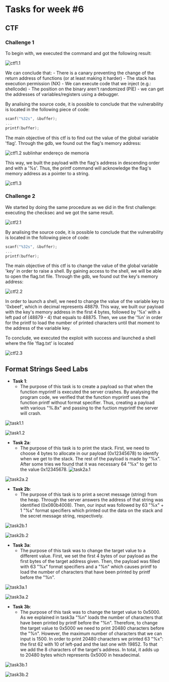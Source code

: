 # Tasks for week \#6

## CTF

### Challenge 1
To begin with, we executed the command and got the following result:

![ctf1.1](docs/logbook6/ctf1_ph1.png)

We can conclude that:
    - There is a canary preventing the change of the return address of functions (or at least making it harder)
    - The stack has execution permission (NX) - We can execute code that we inject (e.g.: shellcode)
    - The position on the binary aren't randomized (PIE) - we can get the addresses of variables/registers using a debugger.

By analising the source code, it is possible to conclude that the vulnerability is located in the following piece of code:

```c
scanf("%32s", &buffer);
...
printf(buffer);
```
The main objective of this ctf is to find out the value of the global variable 'flag'. Through the gdb, we found out the flag's memory address:

![ctf1.2](docs/logbook6/ctf1_ph2.png)
sublinhar endereço de memoria 

This way, we built the payload with the flag's address in descending order and with a '%s'. Thus, the printf command will acknowledge the flag's memory address as a pointer to a string.

![ctf1.3](docs/logbook6/ctf1_ph3.png)

### Challenge 2

We started by doing the same procedure as we did in the first challenge: executing the checksec and we got the same result.

![ctf2.1](docs/logbook6/ctf2_ph1.png)

By analising the source code, it is possible to conclude that the vulnerability is located in the following piece of code:

```c
scanf("%32s", &buffer);
...
printf(buffer);
```

The main objective of this ctf is to change the value of the global variable 'key' in order to raise a shell. By gaining access to the shell, we will be able to open the flag.txt file. Through the gdb, we found out the key's memory address:

![ctf2.2](docs/logbook6/ctf2_ph2.png)

In order to launch a shell, we need to change the value of the variable key to '0xbeef', which in decimal represents 48879. This way, we built our payload with the key's memory address in the first 4 bytes, followed by '%x' with a left pad of (48879 - 4) that equals to 48875. Then, we use the '%n' in order for the printf to load the number of printed characters until that moment to the address of the variable key.

To conclude, we executed the exploit with success and launched a shell where the file 'flag.txt' is located

![ctf2.3](docs/logbook6/ctf2_ph3.png)

## Format Strings Seed Labs

- **Task 1**:
    - The purpose of this task is to create a payload so that when the function myprintf is executed the server crashes. By analysing the program code, we verified that the function myprintf uses the function printf without format specifier. Thus, creating a payload with various "%.8x" and passing to the fuction myprintf the server will crash.
    
![task1.1](docs/logbook6/task1_ph1.png)

![task1.2](docs/logbook6/task1_ph2.png)

- **Task 2a**:
    - The purpose of this task is to print the stack. First, we need to choose 4 bytes to allocate in our payload  (0x12345678) to identify when we get to the stack. The rest of the payload is made by "%x". After some tries we found that it was necessary 64 "%x" to get to the value 0x12345678.
![task2a.1](docs/logbook6/task2a_ph1.png)

![task2a.2](docs/logbook6/task2a_ph2.png)

- **Task 2b**:
    - The purpose of this task is to print a secret message (string) from the heap. Through the server answers the address of that string was identified (0x080b4008). Then, our input was followed by 63 "%x" + 1 "%s" format specifiers which printed out the data on the stack and the secret message string, respectively.
 
 ![task2b.1](docs/logbook6/task2b_ph1.png)

  ![task2b.2](docs/logbook6/task2b_ph2.png)

- **Task 3a**:
    - The purpose of this task was to change the target value to a different value. First, we set the first 4 bytes of our payload as the first bytes of the target address given. Then, the payload was filled with 63 "%x" format specifiers and a "%n" which causes printf to load the number of characters that have been printed by printf before the "%n".

 ![task3a.1](docs/logbook6/task3a_ph1.png)

  ![task3a.2](docs/logbook6/task3a_ph2.png)

- **Task 3b**:
    - The purpose of this task was to change the target value to 0x5000. As we explained in task3a "%n" loads the number of characters that have been printed by printf before the "%n". Therefore, to change the target value to 0x5000 we need to print 20480 characters before the "%n". However, the maximum number of characters that we can input is 1500. In order to print 20480 characters we printed 63 "%x": the first 62 with 10 of left-pad and the last one with 19852. To that we add the 8 characters of the target's address. In total, it adds up to 20480 bytes which represents 0x5000 in hexadecimal. 

 ![task3b.1](docs/logbook6/task3b_ph1.png)

  ![task3b.2](docs/logbook6/task3b_ph2.png)

